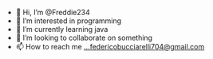 - 👋 Hi, I’m @Freddie234
- 👀 I’m interested in programming
- 🌱 I’m currently learning java
- 💞️ I’m looking to collaborate on something 
- 📫 How to reach me ...federicobucciarelli704@gmail.com

<!---
Freddie234/Freddie234 is a ✨ special ✨ repository because its `README.md` (this file) appears on your GitHub profile.
You can click the Preview link to take a look at your changes.
--->
